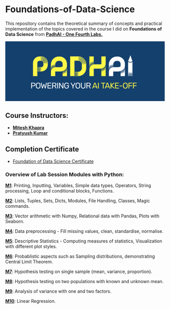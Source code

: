 # Foundations-of-Data-Science

This repository contains the theoretical summary of concepts and practical implementation of the topics covered in the course I did on **Foundations of Data Science** from [**PadhAI - One Fourth Labs.**](https://padhai.onefourthlabs.in/courses/data-science)

![PadhAI](Images/padhai.png)

## Course Instructors:

- [**Mitesh Khapra**](https://www.cse.iitm.ac.in/~miteshk/)
- [**Pratyush Kumar**](http://www.cse.iitm.ac.in/~pratyush/)

## Completion Certificate

- [Foundation of Data Science Certificate](Images/FDS-PadhAI.pdf)


### Overview of Lab Session Modules with Python:

[**M1**](Lab-Sessions/M01_Week3-Python-I): Printing, Inputting, Variables, Simple data types, Operators, String processing, Loop and conditional blocks, Functions.

[**M2**](Lab-Sessions/M02_Week5-Python-II): Lists, Tuples, Sets, Dicts, Modules, File Handling, Classes, Magic commands.

[**M3**](Lab-Sessions/M03_Week8-Numpy): Vector arithmetic with Numpy, Relational data with Pandas, Plots with Seaborn.

[**M4**](Lab-Sessions/M04_Week9&10-Pandas): Data preprocessing - Fill missing values, clean, standardise, normalise.

[**M5**](Lab-Sessions/M05_Week11-Visualization): Descriptive Statistics - Computing measures of statistics, Visualization with different plot styles.

[**M6**](Lab-Sessions/M06): Probablistic aspects such as Sampling distributions, demonstrating Central Limit Theorem.

[**M7**](Lab-Sessions/M07): Hypothesis testing on single sample (mean, variance, proportion).

[**M8**](Lab-Sessions/M08): Hypothesis testing on two populations with known and unknown mean.

[**M9**](Lab-Sessions/M09): Analysis of variance with one and two factors.

[**M10**](Lab-Sessions/M10): Linear Regression.
